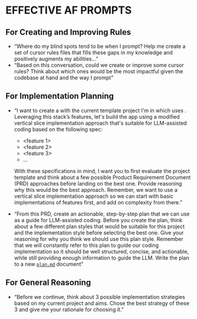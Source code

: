 # EFFECTIVE AF PROMPTS

## For Creating and Improving Rules

- “Where do my blind spots tend to be when I prompt? Help me create a set of cursor rules files that fills these gaps in my knowledge and positively augments my abilities…”
- “Based on this conversation, could we create or improve some cursor rules? Think about which ones would be the most impactful given the codebase at hand and the way I prompt”

## For Implementation Planning

- “I want to create a <insert app type here> with the current template project I'm in which uses <insert tech stack here>. Leveraging this stack’s features, let's build the app using a modified vertical slice implementation approach that's suitable for LLM-assisted coding based on the following spec:
    - <feature 1>
    - <feature 2>
    - <feature 3>
    - …
    
    With these specifications in mind, I want you to first evaluate the project template and think about a few possible Product Requirement Document (PRD) approaches before landing on the best one. Provide reasoning why this would be the best approach. Remember, we want to use a vertical slice implementation approach so we can start with basic implementations of features first, and add on complexity from there.”
    
- “From this PRD, create an actionable, step-by-step plan that we can use as a guide for LLM-assisted coding. Before you create the plan, think about a few different plan styles that would be suitable for this project and the implementation style before selecting the best one. Give your reasoning for why you think we should use this plan style. Remember that we will constantly refer to this plan to guide our coding implementation so it should be well structured, concise, and actionable, while still providing enough information to guide the LLM. Write the plan to a new [`plan.md`](http://plan.md) document”

## For General Reasoning

- “Before we continue, think about 3 possible implementation strategies based on my current project and aims. Chose the best strategy of these 3 and give me your rationale for choosing it.”